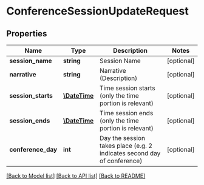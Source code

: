 # ConferenceSessionUpdateRequest

## Properties
Name | Type | Description | Notes
------------ | ------------- | ------------- | -------------
**session_name** | **string** | Session Name | [optional] 
**narrative** | **string** | Narrative (Description) | [optional] 
**session_starts** | [**\DateTime**](\DateTime.md) | Time session starts (only the time portion is relevant) | [optional] 
**session_ends** | [**\DateTime**](\DateTime.md) | Time session ends (only the time portion is relevant) | [optional] 
**conference_day** | **int** | Day the session takes place (e.g. 2 indicates second day of conference) | [optional] 

[[Back to Model list]](../README.md#documentation-for-models) [[Back to API list]](../README.md#documentation-for-api-endpoints) [[Back to README]](../README.md)



